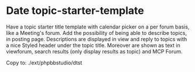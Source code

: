 # Date topic-starter-template
Have a topic starter title template with calendar picker on a per forum basis, like a Meeting's forum. Add the possibility of being able to describe topics, in posting page. Descriptions are displayed in view and reply to topics with a nice Styled header under the topic title. Moreover are shown as text in viewforum, search results (only display results as topic) and MCP Forum.

Copy to: ./ext/phpbbstudio/dtst

